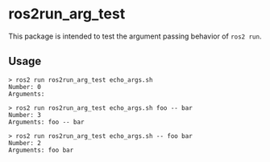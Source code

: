ros2run_arg_test
================

This package is intended to test the argument passing behavior of ```ros2 run```.

Usage
-----

```console
> ros2 run ros2run_arg_test echo_args.sh
Number: 0
Arguments: 
```

```console
> ros2 run ros2run_arg_test echo_args.sh foo -- bar
Number: 3
Arguments: foo -- bar
```

```console
> ros2 run ros2run_arg_test echo_args.sh -- foo bar
Number: 2
Arguments: foo bar
```
